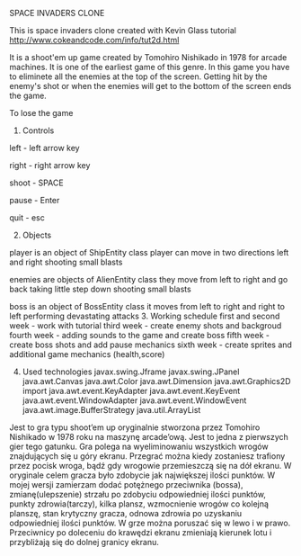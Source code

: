 SPACE INVADERS CLONE

This is space invaders clone created with Kevin Glass tutorial
http://www.cokeandcode.com/info/tut2d.html

It is a shoot'em up game created by Tomohiro Nishikado in 1978 for arcade machines. It is one of the earliest game of this genre. In this game you have to eliminete all the enemies at the top of the screen. Getting hit by the enemy's shot or when the enemies will get to the bottom of the screen ends the game.

To lose the game 

1. Controls 

left - left arrow key

right - right arrow key

shoot - SPACE

pause - Enter

quit - esc

2. Objects

player is an object of ShipEntity class player can move in two directions left and right shooting small blasts

enemies are objects of AlienEntity class they move from left to right and go back taking little step down shooting small blasts

boss is an object of BossEntity class it moves from left to right and right to left performing devastating attacks
3. Working schedule
first and second week - work with tutorial
third week - create enemy shots and backgroud
fourth week - adding sounds to the game and create boss
fifth week - create boss shots and add pause mechanics
sixth week - create sprites and additional game mechanics (health,score)

4. Used technologies
javax.swing.Jframe
javax.swing.JPanel
java.awt.Canvas
java.awt.Color
java.awt.Dimension
java.awt.Graphics2D
import java.awt.event.KeyAdapter
java.awt.event.KeyEvent
java.awt.event.WindowAdapter
java.awt.event.WindowEvent
java.awt.image.BufferStrategy
java.util.ArrayList

Jest to gra typu shoot’em up oryginalnie stworzona przez Tomohiro Nishikado w 1978 roku na maszynę arcade’ową. Jest to jedna z pierwszych gier tego gatunku. Gra polega na wyeliminowaniu wszystkich wrogów znajdujących się u góry ekranu. 
Przegrać można kiedy zostaniesz trafiony przez pocisk wroga, bądź gdy wrogowie przemieszczą się na dół ekranu. W oryginale celem gracza było zdobycie jak największej ilości punktów. 
W mojej wersji zamierzam dodać potężnego przeciwnika (bossa), zmianę(ulepszenie) strzału po zdobyciu odpowiedniej ilości punktów, punkty zdrowia(tarczy), kilka plansz, wzmocnienie wrogów co kolejną planszę, stan krytyczny gracza, odnowa zdrowia po uzyskaniu odpowiedniej ilości punktów. 
W grze można poruszać się w lewo i w prawo. Przeciwnicy po doleceniu do krawędzi ekranu zmieniają kierunek lotu i przybliżają się do dolnej granicy ekranu.

